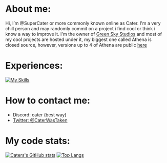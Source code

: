 # About me:

Hi, I’m @SuperCater or more commonly known online as Cater. I'm a very chill person and may randomly commit on a project i find cool or think i know a way to improve it.
I'm the owner of [Green Sky Studios](https://github.com/Green-Sky-Studios) and most of my cool projects are hosted under it, my biggest one called Athena is closed source, however, versions up to 4 of Athena are public [here](https://github.com/SuperCater/Project-Athena)

# Experiences:
[![My Skills](https://skillicons.dev/icons?i=js,ts,lua,html,css,heroku,discord,bots,mongo,git,github,nodejs,express)](https://skillicons.dev)

# How to contact me:
* Discord: cater (best way)
* [Twitter: @CaterWasTaken](https://twitter.com/CaterWasTaken)

# My code stats:

[![Caters's GitHub stats](https://github-readme-stats.vercel.app/api?username=SuperCater&count_private=true&theme=tokyonight)](https://github.com/anuraghazra/github-readme-stats)
[![Top Langs](https://github-readme-stats.vercel.app/api/top-langs/?username=SuperCater&theme=tokyonight)](https://github.com/anuraghazra/github-readme-stats)
